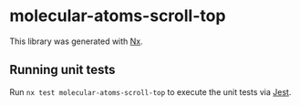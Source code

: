 # molecular-atoms-scroll-top

This library was generated with [Nx](https://nx.dev).

## Running unit tests

Run `nx test molecular-atoms-scroll-top` to execute the unit tests via [Jest](https://jestjs.io).
